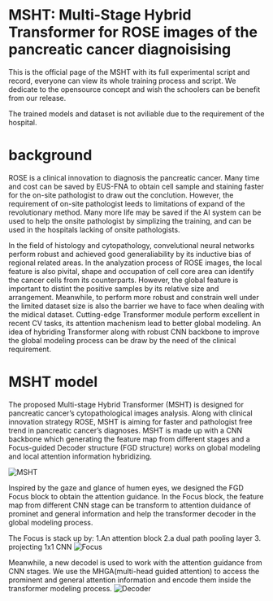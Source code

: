 
# MSHT: Multi-Stage Hybrid Transformer for ROSE images of the pancreatic cancer diagnoisising

This is the official page of the MSHT with its full experimental script and record, everyone can view its whole training process and script. We dedicate to the opensource concept and wish the schoolers can be benefit from our release. 

The trained models and dataset is not aviliable due to the requirement of the hospital.


# background

ROSE is a clinical innovation to diagnosis the pancreatic cancer. Many time and cost can be saved by EUS-FNA to obtain cell sample and staining faster for the on-site pathologist to draw out the conclution. However, the requirement of on-site pathologist leeds to limitations of expand of the revolutionary method. Many more life may be saved if the AI system can be used to help the onsite pathologist by simplizing the training, and can be used in the hospitals lacking of onsite pathologists.

In the field of histology and cytopathology, convelutional neural networks perform robust and achieved good generaliability by its inductive bias of regional related areas. In the analyzation process of ROSE images, the local feature is also pivital, shape and occupation of cell core area can identify the cancer cells from its counterparts. However, the global feature is important to distint the positive samples by its relative size and arrangement. Meanwhile, to perform more robust and constrain well under the limited dataset size is also the barrier we have to face when dealing with the midical dataset. Cutting-edge Transformer module perform excellent in recent CV tasks, its attention machenism lead to better global modeling. An idea of hybriding Transformer along with robust CNN backbone to improve the global modeling process can be draw by the need of the clinical requirement.


# MSHT model

The proposed Multi-stage Hybrid Transformer (MSHT) is designed for pancreatic cancer’s cytopathological images analysis. Along with clinical innovation strategy ROSE, MSHT is aiming for faster and pathologist free trend in pancreatic cancer’s diagnoses. MSHT is made up with a CNN backbone which generating the feature map from different stages and a Focus-guided Decoder structure (FGD structure) works on global modeling and local attention information hybridizing.

![MSHT](https://user-images.githubusercontent.com/50575108/139060018-fb06dab1-25bf-462c-9d29-c37eed1e3e02.jpg)


Inspired by the gaze and glance of humen eyes, we designed the FGD Focus block to obtain the attention guidance. In the Focus block, the feature map from different CNN stage can be transform to attention duidance of prominet and general information and help the transformer decoder in the global modeling process.


The Focus is stack up by: 1.An attention block 2.a dual path pooling layer 3. projecting 1x1 CNN 
![Focus](https://user-images.githubusercontent.com/50575108/139060041-0562c141-008a-4af1-aa2c-134dc7a80f59.jpg)


Meanwhile, a new decodel is used to work with the attention guidance from CNN stages. We use the MHGA(multi-head guided attention) to access the prominent and general attention information and encode them inside the transformer modeling process.
![Decoder](https://user-images.githubusercontent.com/50575108/139060071-e34394c1-08a5-40e0-b4a4-9b1032722c64.jpg)

